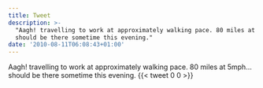 ```yaml
---
title: Tweet
description: >-
  "Aagh! travelling to work at approximately walking pace. 80 miles at 5mph...
  should be there sometime this evening."
date: '2010-08-11T06:08:43+01:00'
---
```

Aagh! travelling to work at approximately walking pace. 80 miles at 5mph... should be there sometime this evening.
      {{< tweet 0 0 >}}
    
